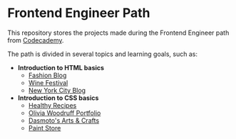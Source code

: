 # Frontend Engineer Path
This repository stores the projects made during the Frontend Engineer path 
from [Codecademy](https://www.codecademy.com/learn/paths/front-end-engineer-career-path).

The path is divided in several topics and learning goals, such as: 

- **Introduction to HTML basics**
  - [Fashion Blog](fashion-blog)
  - [Wine Festival](wine-festival)
  - [New York City Blog](new-york-city-blog)
- **Introduction to CSS basics**
  - [Healthy Recipes](healthy-recipes)
  - [Olivia Woodruff Portfolio](olivia-woodruff-portfolio)
  - [Dasmoto's Arts & Crafts](dasmoto-arts-crafts)
  - [Paint Store](paint-store)

